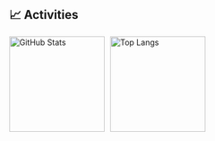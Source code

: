 ## 📈 Activities

<div style="display: flex; flex-direction: row; gap: 10px;">
  <img alt="GitHub Stats" height="170px" src="https://github-readme-stats.vercel.app/api?username=aobaiwaki123&theme=vue-dark&layout=compact" />
  <img alt="Top Langs" height="170px" src="https://github-readme-stats.vercel.app/api/top-langs/?username=aobaiwaki123&theme=vue-dark&layout=compact" />
</div>
